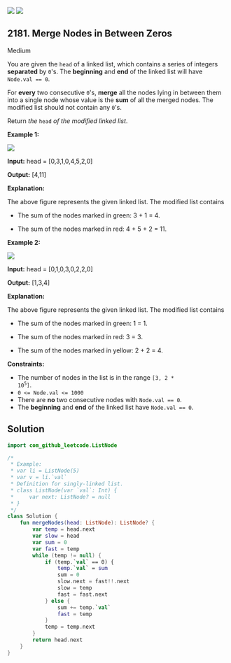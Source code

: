 [![](https://img.shields.io/github/stars/javadev/LeetCode-in-Kotlin?label=Stars&style=flat-square)](https://github.com/javadev/LeetCode-in-Kotlin)
[![](https://img.shields.io/github/forks/javadev/LeetCode-in-Kotlin?label=Fork%20me%20on%20GitHub%20&style=flat-square)](https://github.com/javadev/LeetCode-in-Kotlin/fork)

## 2181\. Merge Nodes in Between Zeros

Medium

You are given the `head` of a linked list, which contains a series of integers **separated** by `0`'s. The **beginning** and **end** of the linked list will have `Node.val == 0`.

For **every** two consecutive `0`'s, **merge** all the nodes lying in between them into a single node whose value is the **sum** of all the merged nodes. The modified list should not contain any `0`'s.

Return _the_ `head` _of the modified linked list_.

**Example 1:**

![](https://assets.leetcode.com/uploads/2022/02/02/ex1-1.png)

**Input:** head = [0,3,1,0,4,5,2,0]

**Output:** [4,11]

**Explanation:**

The above figure represents the given linked list. The modified list contains

- The sum of the nodes marked in green: 3 + 1 = 4.

- The sum of the nodes marked in red: 4 + 5 + 2 = 11. 

**Example 2:**

![](https://assets.leetcode.com/uploads/2022/02/02/ex2-1.png)

**Input:** head = [0,1,0,3,0,2,2,0]

**Output:** [1,3,4]

**Explanation:**

The above figure represents the given linked list. The modified list contains

- The sum of the nodes marked in green: 1 = 1.

- The sum of the nodes marked in red: 3 = 3.

- The sum of the nodes marked in yellow: 2 + 2 = 4. 

**Constraints:**

*   The number of nodes in the list is in the range <code>[3, 2 * 10<sup>5</sup>]</code>.
*   `0 <= Node.val <= 1000`
*   There are **no** two consecutive nodes with `Node.val == 0`.
*   The **beginning** and **end** of the linked list have `Node.val == 0`.

## Solution

```kotlin
import com_github_leetcode.ListNode

/*
 * Example:
 * var li = ListNode(5)
 * var v = li.`val`
 * Definition for singly-linked list.
 * class ListNode(var `val`: Int) {
 *     var next: ListNode? = null
 * }
 */
class Solution {
    fun mergeNodes(head: ListNode): ListNode? {
        var temp = head.next
        var slow = head
        var sum = 0
        var fast = temp
        while (temp != null) {
            if (temp.`val` == 0) {
                temp.`val` = sum
                sum = 0
                slow.next = fast!!.next
                slow = temp
                fast = fast.next
            } else {
                sum += temp.`val`
                fast = temp
            }
            temp = temp.next
        }
        return head.next
    }
}
```